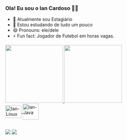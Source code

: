 ### Ola! Eu sou o Ian Cardoso 🙋‍♂️
- 🔭 Atualmente sou Estagiário
- 🌱 Estou estudando de tudo um pouco
- 😄 Pronouns: ele/dele
- ⚡ Fun fact: Jogador de Futebol em horas vagas.

<div>
  <a href="https://github.com/iancardoso">
  <img height="180em" src="https://github-readme-stats.vercel.app/api?username=iancardoso
&show_icons=true&theme=dark&include_all_commits=true&count_private=true"/>
  <img height="180em" src="https://github-readme-stats.vercel.app/api/top-langs/?username=iancardoso&layout=compact&langs_count=7&theme=dark">
</div>
  
  <img align="center" alt="Ian-Linux" height="40" width="50"  src="https://cdn.jsdelivr.net/gh/devicons/devicon/icons/linux/linux-original.svg">
  <img align="center" alt="Ian-Java" height="50" width="50" src="https://cdn.jsdelivr.net/gh/devicons/devicon/icons/java/java-original-wordmark.svg">


</div>

##

<div>
  <a href="https://www.instagram.com/feat_lopes/" target="_blank"><img src="https://img.shields.io/badge/-Instagram-%23E4405F?style=for-the-badge&logo=instagram&logoColor=white" target="_blank"></a>
  <a href = "email:iansscardoso@gmail.com"><img src="https://img.shields.io/badge/-Gmail-%23333?style=for-the-badge&logo=gmail&logoColor=white" target="_blank"></a>
  
##  
